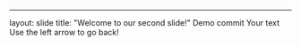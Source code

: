 
---
layout: slide
title: "Welcome to our second slide!"
Demo commit
Your text
Use the left arrow to go back!
